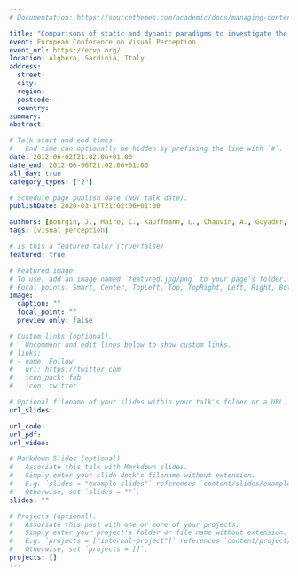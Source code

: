 ```yaml
---
# Documentation: https://sourcethemes.com/academic/docs/managing-content/

title: "Comparisons of static and dynamic paradigms to investigate the Coarse-to-Fine categorization of scenes"
event: European Conference on Visual Perception
event_url: https://ecvp.org/
location: Alghero, Sardinia, Italy
address:
  street:
  city:
  region:
  postcode:
  country:
summary:
abstract:

# Talk start and end times.
#   End time can optionally be hidden by prefixing the line with `#`.
date: 2012-06-02T21:02:06+01:00
date_end: 2012-06-06T21:02:06+01:00
all_day: true
category_types: ["2"]

# Schedule page publish date (NOT talk date).
publishDate: 2020-03-17T21:02:06+01:00

authors: [Bourgin, J., Maire, C., Kauffmann, L., Chauvin, A., Guyader, N., \& Peyrin, C.]
tags: [visual perception]

# Is this a featured talk? (true/false)
featured: true

# Featured image
# To use, add an image named `featured.jpg/png` to your page's folder.
# Focal points: Smart, Center, TopLeft, Top, TopRight, Left, Right, BottomLeft, Bottom, BottomRight.
image:
  caption: ""
  focal_point: ""
  preview_only: false

# Custom links (optional).
#   Uncomment and edit lines below to show custom links.
# links:
# - name: Follow
#   url: https://twitter.com
#   icon_pack: fab
#   icon: twitter

# Optional filename of your slides within your talk's folder or a URL.
url_slides:

url_code:
url_pdf:
url_video:

# Markdown Slides (optional).
#   Associate this talk with Markdown slides.
#   Simply enter your slide deck's filename without extension.
#   E.g. `slides = "example-slides"` references `content/slides/example-slides.md`.
#   Otherwise, set `slides = ""`.
slides: ""

# Projects (optional).
#   Associate this post with one or more of your projects.
#   Simply enter your project's folder or file name without extension.
#   E.g. `projects = ["internal-project"]` references `content/project/deep-learning/index.md`.
#   Otherwise, set `projects = []`.
projects: []
---
```


